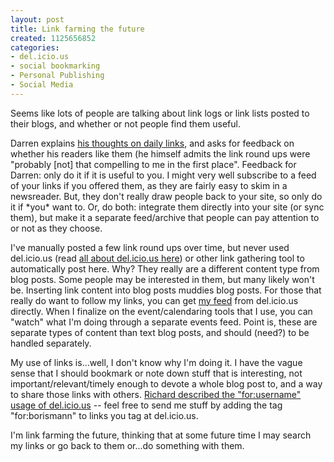 ```yaml
--- 
layout: post
title: Link farming the future
created: 1125656852
categories: 
- del.icio.us
- social bookmarking
- Personal Publishing
- Social Media
---
```

<p>Seems like lots of people are talking about link logs or link lists posted to their blogs, and whether or not people find them useful.</p>

<p>Darren explains <a href="http://www.darrenbarefoot.com/archives/2005/08/im-not-reading-your-daily-links.html">his thoughts on daily links</a>, and asks for feedback on whether his readers like them (he himself admits the link round ups were "probably [not] that compelling to me in the first place". Feedback for Darren: only do it if it is useful to you. I might very well subscribe to a feed of your links if you offered them, as they are fairly easy to skim in a newsreader. But, they don't really draw people back to your site, so only do it if *you* want to. Or, do both: integrate them directly into your site (or sync them), but make it a separate feed/archive that people can pay attention to or not as they choose.</p>

<p>I've manually posted a few link round ups over time, but never used del.icio.us (read <a href="http://www.bmannconsulting.com/node/1488">all about del.icio.us here</a>) or other link gathering tool to automatically post here. Why? They really are a different content type from blog posts. Some people may be interested in them, but many likely won't be. Inserting link content into blog posts muddies blog posts. For those that really do want to follow my links, you can get <a href="http://del.icio.us/rss/borismann">my feed</a> from del.icio.us directly. When I finalize on the event/calendaring tools that I use, you can "watch" what I'm doing through a separate events feed. Point is, these are separate types of content than text blog posts, and should (need?) to be handled separately.</p>

<p>My use of links is...well, I don't know why I'm doing it. I have the vague sense that I should bookmark or note down stuff that is interesting, not important/relevant/timely enough to devote a whole blog post to, and a way to share those links with others. <a href="http://www.justagwailo.com/filter/2005/07/09/for-tag">Richard described the "for:username" usage of del.icio.us</a> -- feel free to send me stuff by adding the tag "for:borismann" to links you tag at del.icio.us.</p>

<p>I'm link farming the future, thinking that at some future time I may search my links or go back to them or...do something with them.</p>
<!--break-->
